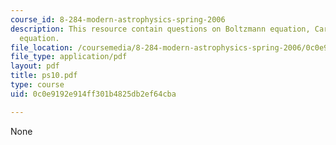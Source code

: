 ```yaml
---
course_id: 8-284-modern-astrophysics-spring-2006
description: This resource contain questions on Boltzmann equation, Cartesian Jeans
  equation.
file_location: /coursemedia/8-284-modern-astrophysics-spring-2006/0c0e9192e914ff301b4825db2ef64cba_ps10.pdf
file_type: application/pdf
layout: pdf
title: ps10.pdf
type: course
uid: 0c0e9192e914ff301b4825db2ef64cba

---
```

None